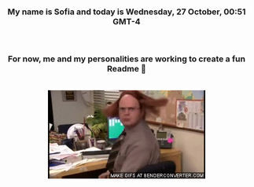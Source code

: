 


<div align="center">
<h3 >My name is Sofia and today is Wednesday, 27 October, 00:51 GMT-4</h3><br>
<h3 >For now, me and my personalities are working to create a fun Readme 👋
</h3><br>
<img src='img/dwight.gif' alt='working...'/>
</div>
